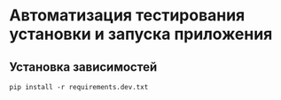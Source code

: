 # Автоматизация тестирования установки и запуска приложения

## Установка зависимостей

```shell
pip install -r requirements.dev.txt
```